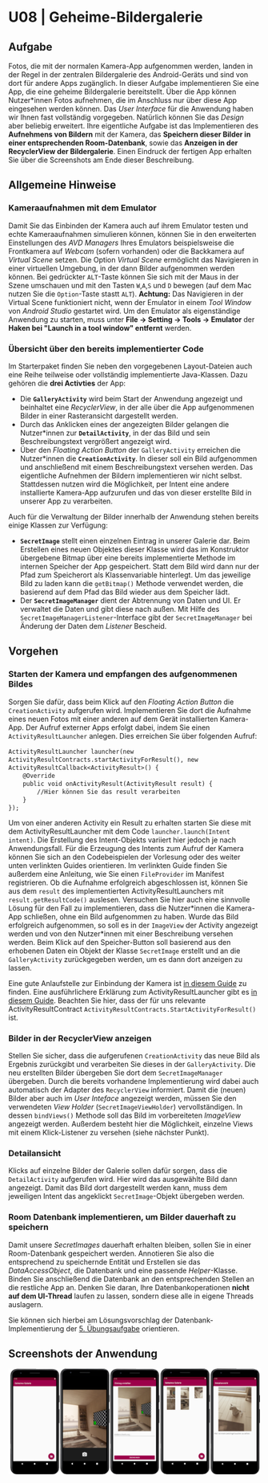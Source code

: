 # U08 | Geheime-Bildergalerie

## Aufgabe

Fotos, die mit der normalen Kamera-App aufgenommen werden, landen in der Regel in der zentralen Bildergalerie des Android-Geräts und sind von dort für andere Apps zugänglich. In dieser Aufgabe implementieren Sie eine App, die eine geheime Bildergalerie bereitstellt. Über die App können Nutzer\*innen Fotos aufnehmen, die im Anschluss nur über diese App eingesehen werden können. Das _User Interface_ für die Anwendung haben wir Ihnen fast vollständig vorgegeben. Natürlich können Sie das _Design_ aber beliebig erweitert. Ihre eigentliche Aufgabe ist das Implementieren des **Aufnehmens von Bildern** mit der Kamera, das **Speichern dieser Bilder in einer entsprechenden Room-Datenbank**, sowie das **Anzeigen in der RecyclerView der Bildergalerie**. Einen Eindruck der fertigen App erhalten Sie über die Screenshots am Ende dieser Beschreibung.

## Allgemeine Hinweise

### Kameraaufnahmen mit dem Emulator

Damit Sie das Einbinden der Kamera auch auf ihrem Emulator testen und echte Kameraaufnahmen simulieren können, können Sie in den erweiterten Einstellungen des _AVD Managers_ Ihres Emulators beispielsweise die Frontkamera auf _Webcam_ (sofern vorhanden) oder die Backkamera auf _Virtual Scene_ setzen. Die Option _Virtual Scene_ ermöglicht das Navigieren in einer virtuellen Umgebung, in der dann Bilder aufgenommen werden können. Bei gedrückter `ALT`-Taste können Sie sich mit der Maus in der Szene umschauen und mit den Tasten `W`,`A`,`S` und `D` bewegen (auf dem Mac nutzen Sie die `Option`-Taste stastt `ALT`).
**Achtung:** Das Navigieren in der Virtual Scene funktioniert nicht, wenn der Emulator in einem _Tool Window_ von _Android Studio_ gestartet wird. Um den Emulator als eigenständige Anwendung zu starten, muss unter **File -> Setting -> Tools -> Emulator** der **Haken bei "Launch in a tool window" entfernt** werden.

### Übersicht über den bereits implementierter Code

Im Starterpaket finden Sie neben den vorgegebenen Layout-Dateien auch eine Reihe teilweise oder vollständig implementierte Java-Klassen. Dazu gehören die **drei Activties** der App:

- Die **`GalleryActivity`** wird beim Start der Anwendung angezeigt und beinhaltet eine _RecyclerView_, in der alle über die App aufgenommenen Bilder in einer Rasteransicht dargestellt werden. 
- Durch das Anklicken eines der angezeigten Bilder gelangen die Nutzer\*innen zur  **`DetailActivity`**, in der das Bild und sein Beschreibungstext vergrößert angezeigt wird.
- Über den _Floating Action Button_ der `GalleryActivity` erreichen die Nutzer\*innen die **`CreationActivity`**. In dieser soll ein Bild aufgenommen und anschließend mit einem Beschreibungstext versehen werden. Das eigentliche Aufnehmen der Bildern implementieren wir nicht selbst. Stattdessen nutzen wird die Möglichkeit, per Intent eine andere installierte Kamera-App aufzurufen und das von dieser erstellte Bild in unserer App zu verarbeiten.

Auch für die Verwaltung der Bilder innerhalb der Anwendung stehen bereits einige Klassen zur Verfügung:
- **`SecretImage`** stellt einen einzelnen Eintrag in unserer Galerie dar. Beim Erstellen eines neuen Objektes dieser Klasse wird das im Konstruktor übergebene Bitmap über eine bereits implementierte Methode im internen Speicher der App gespeichert. Statt dem Bild wird dann nur der Pfad zum Speicherort als Klassenvariable hinterlegt. Um das jeweilige Bild zu laden kann die `getBitmap()` Methode verwendet werden, die basierend auf dem Pfad das Bild wieder aus dem Speicher lädt. 
- Der **`SecretImageManager`** dient der Abtrennung von Daten und UI. Er verwaltet die Daten und gibt diese nach außen. Mit Hilfe des `SecretImageManagerListener`-Interface gibt der `SecretImageManager` bei Änderung der Daten dem _Listener_ Bescheid.

## Vorgehen

### Starten der Kamera und empfangen des aufgenommenen Bildes
Sorgen Sie dafür, dass beim Klick auf den _Floating Action Button_ die `CreationActivity` aufgerufen wird. Implementieren Sie dort die Aufnahme eines neuen Fotos mit einer anderen auf dem Gerät installierten Kamera-App. Der Aufruf externer Apps erfolgt dabei, indem Sie einen `ActivityResultLauncher` anlegen. Dies erreichen Sie über folgenden Aufruf:
```
ActivityResultLauncher launcher(new ActivityResultContracts.startActivityForResult(), new ActivityResultCallback<ActivityResult>() {
    @Override
    public void onActivityResult(ActivityResult result) {
        //Hier können Sie das result verarbeiten
    }
});
```
Um von einer anderen Activity ein Result zu erhalten starten Sie diese mit dem ActivityResultLauncher mit dem Code `launcher.launch(Intent intent)`.
Die Erstellung des Intent-Objekts variiert hier jedoch je nach Anwendungsfall. Für die Erzeugung des Intents zum Aufruf der Kamera können Sie sich an den Codebeispielen der Vorlesung oder des weiter unten verlinkten Guides orientieren. Im verlinkten Guide finden Sie außerdem eine Anleitung, wie Sie einen `FileProvider` im Manifest registrieren.
Ob die Aufnahme erfolgreich abgeschlossen ist, können Sie aus dem `result` des implementierten ActivityResultLaunchers mit `result.getResultCode()` auslesen. Versuchen Sie hier auch eine sinnvolle Lösung für den Fall zu implementieren, dass die Nutzer\*innen die Kamera-App schließen, ohne ein Bild aufgenommen zu haben. 
Wurde das Bild erfolgreich aufgenommen, so soll es in der `ImageView` der Activity angezeigt werden und von den Nutzer\*innen mit einer Beschreibung versehen werden. Beim Klick auf den Speicher-Button soll basierend aus den erhobenen Daten ein Objekt der Klasse `SecretImage` erstellt und an die `GalleryActivity` zurückgegeben werden, um es dann dort anzeigen zu lassen.

Eine gute Anlaufstelle zur Einbindung der Kamera ist [in diesem Guide](https://developer.android.com/training/camera/photobasics#TaskCaptureIntent) zu finden. 
Eine ausführlichere Erklärung zum ActivityResultLauncher gibt es [in diesem Guide](https://developer.android.com/training/basics/intents/result). Beachten Sie hier, dass der für uns relevante ActivityResultContract `ActivityResultContracts.StartActivityForResult()` ist.

### Bilder in der RecyclerView anzeigen

Stellen Sie sicher, dass die aufgerufenen `CreationActivity` das neue Bild als Ergebnis zurückgibt und verarbeiten Sie dieses in der `GalleryActivity`. Die neu erstellten Bilder übergeben Sie dort dem `SecretImageManager` übergeben. Durch die bereits vorhandene Implementierung wird dabei auch automatisch der Adapter des `RecyclerView` informiert. Damit die (neuen) Bilder aber auch im _User Inteface_ angezeigt werden, müssen Sie den verwendeten _View Holder_ (`SecretImageViewHolder`) vervollständigen. In dessen `bindViews()` Methode soll das Bild im vorbereiteten *ImageView* angezeigt werden. Außerdem besteht hier die Möglichkeit, einzelne Views mit einem Klick-Listener zu versehen (siehe nächster Punkt). 

### Detailansicht

Klicks auf einzelne Bilder der Galerie sollen dafür sorgen, dass die `DetailActivity` aufgerufen wird. Hier wird das ausgewählte Bild dann angezeigt. Damit das Bild dort dargestellt werden kann, muss dem jeweiligen Intent das angeklickt `SecretImage`-Objekt übergeben werden. 

### Room Datenbank implementieren, um Bilder dauerhaft zu speichern

Damit unsere _SecretImages_ dauerhaft erhalten bleiben, sollen Sie in einer Room-Datenbank gespeichert werden. Annotieren Sie also die entsprechend zu speichernde Entität und Erstellen sie das _DataAccessObject_, die Datenbank und eine passende _Helper_-Klasse. Binden Sie anschließend die Datenbank an den entsprechenden Stellen an die restliche App an. Denken Sie daran, Ihre Datenbankoperationen **nicht auf dem UI-Thread** laufen zu lassen, sondern diese alle in eigene Threads auslagern.

Sie können sich hierbei am Lösungsvorschlag der Datenbank-Implementierung der [5. Übungsaufgabe](https://android-regensburg.github.io/AssignmentViewer/index.html#Android-Regensburg/U05-Persistente-ToDo-Liste) orientieren. 


## Screenshots der Anwendung

![Screenshots der geheimen-Galerie-App](./docs/screenshots.png)
